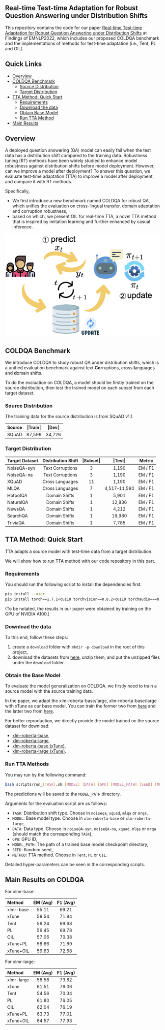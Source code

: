 ## Real-time Test-time Adaptation for Robust Question Answering under Distribution Shifts

This repository contains the code for our paper [Real-time Test-time Adaptation for Robust Question Answering under Distribution Shifts]() at Findings of EMNLP2022, which includes our proposed COLDQA benchmark and the implementations of methods for test-time adaptation (i.e., Tent, PL and OIL). 



## Quick Links
  - [Overview](#overview)
  - [COLDQA Benchmark](#coldqa-benchmark)
    - [Source Distribution](#source-distribution)
    - [Target Distribution](#target-distribution)
  - [TTA Method: Quick Start](#tta-method-quick-start)
    - [Requirements](#requirements)
    - [Download the data](#download-the-data)
    - [Obtain Base Model](#obtain-base-model)
    - [Run TTA Method](#run-tta-method)
  - [Main Results](#main-results)


## Overview

A deployed question answering (QA) model can easily fail when the test data has a distribution shift compared to the training data. 
Robustness tuning (RT) methods have been widely studied to enhance model robustness against distribution shifts before model deployment. 
However, can we improve a model after deployment? 
To answer this question, we evaluate test-time adaptation (TTA) to improve a model after deployment, and compare it with RT methods. 

Specifically, 
* We first introduce a new benchmark named COLDQA for robust QA, which unifies the evaluation on cross-lingual transfer, domain adaptation and corruption robustness,
* based on which, we present OIL for real-time TTA, a novel TTA method that is inspired by imitation learning and further enhanced by casual inference. 

![](figure/TTA.png)

## COLDQA Benchmark

We introduce COLDQA to study robust QA under distribution shifts, which is a unified evaluation benchmark against text **Co**rruptions, cross **l**anguages and **d**omain shifts.

To do the evaluation on COLDQA, a model should be firstly trained on the source distribution, then test the trained model on each subset from each target dataset.


### Source Distribution

The training data for the source distribution is from SQuAD v1.1.

| Source | \|Train\| | \|Dev\| |
| :----- | :-------: | :-----: |
| SQuAD  | 87,599    | 34,726  |


### Target Distribution

| Target Dataset | Distribution Shift | \|Subset\| |   \|Test\|   | Metric  |
| :------------- | :----------------: | :--------: | :----------: | :-----: |
| NoiseQA-syn    |  Text Corruptions  |     3      |    1,190     | EM / F1 |
| NoiseQA-na     |  Text Corruptions  |     3      |    1,190     | EM / F1 |
| XQuAD          |  Cross Languages   |     11     |    1,190     | EM / F1 |
| MLQA           |  Cross Languages   |     7      | 4,517–11,590 | EM / F1 |
| HotpotQA       |   Domain Shifts    |     1      |    5,901     | EM / F1 |
| NaturalQA      |   Domain Shifts    |     1      |    12,836    | EM / F1 |
| NewsQA         |   Domain Shifts    |     1      |    4,212     | EM / F1 |
| SearchQA       |   Domain Shifts    |     1      |    16,980    | EM / F1 |
| TriviaQA       |   Domain Shifts    |     1      |    7,785     | EM / F1 |


## TTA Method: Quick Start

TTA adapts a source model with test-time data from a target distribution.

We will show how to run TTA method with our code repository in this part.

### Requirements

You should run the following script to install the dependencies first.

```bash
pip install --user .
pip install torch==1.7.1+cu110 torchvision==0.8.2+cu110 torchaudio===0.7.2 -f https://download.pytorch.org/whl/torch_stable.html
```
(To be notated, the results in our paper were obtained by training on the GPU of NVIDIA A100.)

### Download the data

To this end, follow these steps:

1. create a `download` folder with `mkdir -p download` in the root of this project,
2. download the datasets from [here](https://huggingface.co/datasets/oceanpty/ColdQA), unzip them, and put the unzipped files under the `download` folder.


### Obtain the Base Model

To evaluate the model generalization on COLDQA, we firstly need to train a source model with the source training data. 

In the paper, we adapt the xlm-roberta-base/large, xlm-roberta-base/large with xTune as our base model.
You can train the former two from [here](https://github.com/google-research/xtreme) and the latter two from [here](https://github.com/bozheng-hit/xTune).

For better reproduction, we directly provide the model trained on the source dataset for download:
* [xlm-roberta-base](https://huggingface.co/oceanpty/xlmr-base-squad),
* [xlm-roberta-large](https://huggingface.co/oceanpty/xlmr-large-squad),
* [xlm-roberta-base (xTune)](https://huggingface.co/dyyyyyyyy/xTune_squad_XLM-RoBERTa-base),
* [xlm-roberta-large (xTune)](https://huggingface.co/dyyyyyyyy/xTune_squad_XLM-RoBERTa-large).


### Run TTA Methods

You may run by the following command:

```bash
bash scripts/run_[TASK].sh [MODEL] [DATA] [GPU] [MODEL_PATH] [SEED] [METHOD]
```
The predictions will be saved to the `MODEL_PATH` directory.

Arguments for the evaluation script are as follows: 

* `TASK`: Distribution shift type. Choose in `noiseqa`, `xquad`, `mlqa` or `mrqa`,
* `MODEL`: Base model type. Choose in `xlm-roberta-base` or `xlm-roberta-large`,
* `DATA`: Data type. Choose in `noiseQA-syn`, `noiseQA-na`, `xquad`, `mlqa` or `mrqa` (should match the corresponding `TASK`),
* `GPU`: GPU ID,
* `MODEL_PATH`: The path of a trained base model checkpoint directory,
* `SEED`: Random seed,
* `METHOD`: TTA method. Choose in `Tent`, `PL` or `OIL`.

Detailed hyper-parameters can be seen in the corresponding scripts.


## Main Results on COLDQA

For xlmr-base: 

| Method    | EM (Avg) | F1 (Avg) |
| :-------- | :------: | :------: |
| xlmr-base |  55.11   |  69.21   |
| xTune     |  58.54   |  71.94   |
| Tent      |  56.24   |  69.68   |
| PL        |  56.45   |  69.78   |
| OIL       |  57.06   |  70.38   |
| xTune+PL  |  58.86   |  71.89   |
| xTune+OIL |  59.63   |  72.68   |


For xlmr-large: 

| Method     | EM (Avg) | F1 (Avg) |
| :--------- | :------: | :------: |
| xlmr-large |  58.58   |  73.82   |
| xTune      |  61.51   |  76.06   |
| Tent       |  54.56   |  70.34   |
| PL         |  61.80   |  76.05   |
| OIL        |  62.04   |  76.19   |
| xTune+PL   |  63.73   |  77.01   |
| xTune+OIL  |  64.57   |  77.93   |
